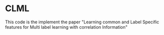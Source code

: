 # CLML
This code  is the implement the paper "Learning common and Label Specific features for Multi label learning with correlation Information"
